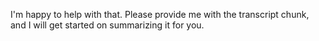 I'm happy to help with that. Please provide me with the transcript chunk, and I will get started on summarizing it for you.

